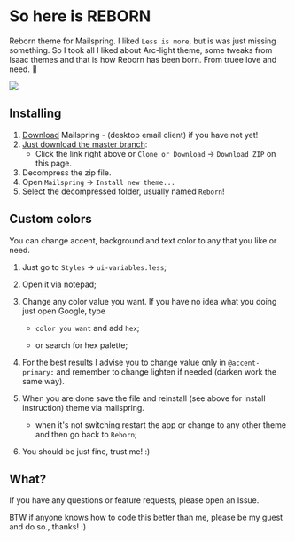 # So here is REBORN

Reborn theme for Mailspring. I liked `Less is more`, but is was just missing something. So I took all I liked about Arc-light theme, some tweaks from Isaac themes and that is how Reborn has been born. From truee love and need. :tada:

![](https://github.com/nukeknurs/Reborn/blob/master/images/Reborn_fin.gif?raw=true)

## Installing

1. [Download](https://getmailspring.com/) Mailspring - (desktop email client) if you have not yet!
2. [Just download the master branch](https://github.com/nukeknurs/Reborn/archive/master.zip):
    * Click the link right above or `Clone or Download` -> `Download ZIP` on this page.
3. Decompress the zip file.
4. Open `Mailspring` -> `Install new theme...`
5. Select the decompressed folder, usually named `Reborn`!

## Custom colors

You can change accent, background and text color to any that you like or need. 

1. Just go to `Styles` -> `ui-variables.less`;

2. Open it via notepad;

3. Change any color value you want. If you have no idea what you doing just open Google, type 

    - `color you want` and add `hex`;

    - or search for hex palette;

4. For the best results I advise you to change value only in `@accent-primary:` and remember to change lighten if needed (darken work the same way). 

5. When you are done save the file and reinstall (see above for install instruction) theme via mailspring. 

    - when it's not switching restart the app or change to any other theme and then go back to `Reborn`;

6. You should be just fine, trust me! :)

## What?

If you have any questions or feature requests, please open an Issue. 

BTW if anyone knows how to code this better than me, please be my guest and do so., thanks! :)
